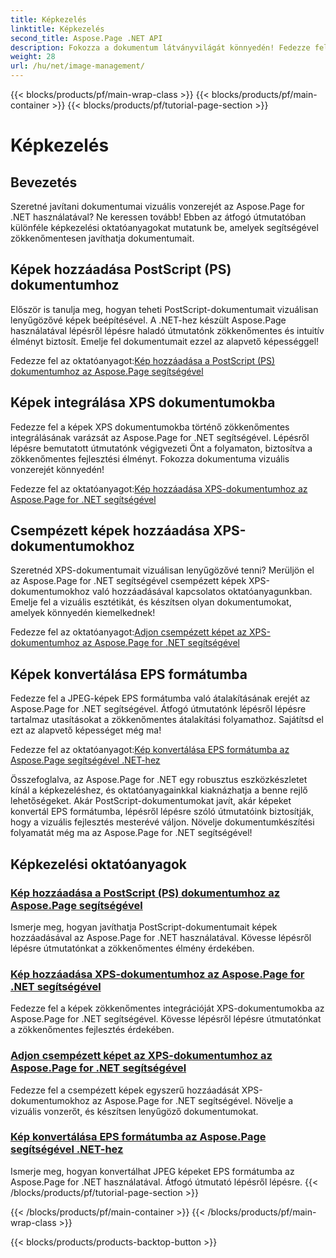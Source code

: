 ```yaml
---
title: Képkezelés
linktitle: Képkezelés
second_title: Aspose.Page .NET API
description: Fokozza a dokumentum látványvilágát könnyedén! Fedezze fel az Aspose.Page .NET képkezeléssel foglalkozó oktatóanyagait. A képek hozzáadásától a formátumok konvertálásáig minden lépést sajátítson el.
weight: 28
url: /hu/net/image-management/
---
```


{{< blocks/products/pf/main-wrap-class >}}
{{< blocks/products/pf/main-container >}}
{{< blocks/products/pf/tutorial-page-section >}}

# Képkezelés

## Bevezetés

Szeretné javítani dokumentumai vizuális vonzerejét az Aspose.Page for .NET használatával? Ne keressen tovább! Ebben az átfogó útmutatóban különféle képkezelési oktatóanyagokat mutatunk be, amelyek segítségével zökkenőmentesen javíthatja dokumentumait.

## Képek hozzáadása PostScript (PS) dokumentumhoz

Először is tanulja meg, hogyan teheti PostScript-dokumentumait vizuálisan lenyűgözővé képek beépítésével. A .NET-hez készült Aspose.Page használatával lépésről lépésre haladó útmutatónk zökkenőmentes és intuitív élményt biztosít. Emelje fel dokumentumait ezzel az alapvető képességgel!

 Fedezze fel az oktatóanyagot:[Kép hozzáadása a PostScript (PS) dokumentumhoz az Aspose.Page segítségével](./add-image-to-postscript-ps-document/)

## Képek integrálása XPS dokumentumokba

Fedezze fel a képek XPS dokumentumokba történő zökkenőmentes integrálásának varázsát az Aspose.Page for .NET segítségével. Lépésről lépésre bemutatott útmutatónk végigvezeti Önt a folyamaton, biztosítva a zökkenőmentes fejlesztési élményt. Fokozza dokumentuma vizuális vonzerejét könnyedén!

 Fedezze fel az oktatóanyagot:[Kép hozzáadása XPS-dokumentumhoz az Aspose.Page for .NET segítségével](./add-image-to-xps-document/)

## Csempézett képek hozzáadása XPS-dokumentumokhoz

Szeretnéd XPS-dokumentumait vizuálisan lenyűgözővé tenni? Merüljön el az Aspose.Page for .NET segítségével csempézett képek XPS-dokumentumokhoz való hozzáadásával kapcsolatos oktatóanyagunkban. Emelje fel a vizuális esztétikát, és készítsen olyan dokumentumokat, amelyek könnyedén kiemelkednek!

 Fedezze fel az oktatóanyagot:[Adjon csempézett képet az XPS-dokumentumhoz az Aspose.Page for .NET segítségével](./add-tiled-image-to-xps-document/)

## Képek konvertálása EPS formátumba

Fedezze fel a JPEG-képek EPS formátumba való átalakításának erejét az Aspose.Page for .NET segítségével. Átfogó útmutatónk lépésről lépésre tartalmaz utasításokat a zökkenőmentes átalakítási folyamathoz. Sajátítsd el ezt az alapvető képességet még ma!

 Fedezze fel az oktatóanyagot:[Kép konvertálása EPS formátumba az Aspose.Page segítségével .NET-hez](./convert-image-to-eps-format/)

Összefoglalva, az Aspose.Page for .NET egy robusztus eszközkészletet kínál a képkezeléshez, és oktatóanyagainkkal kiaknázhatja a benne rejlő lehetőségeket. Akár PostScript-dokumentumokat javít, akár képeket konvertál EPS formátumba, lépésről lépésre szóló útmutatóink biztosítják, hogy a vizuális fejlesztés mesterévé váljon. Növelje dokumentumkészítési folyamatát még ma az Aspose.Page for .NET segítségével!
## Képkezelési oktatóanyagok
### [Kép hozzáadása a PostScript (PS) dokumentumhoz az Aspose.Page segítségével](./add-image-to-postscript-ps-document/)
Ismerje meg, hogyan javíthatja PostScript-dokumentumait képek hozzáadásával az Aspose.Page for .NET használatával. Kövesse lépésről lépésre útmutatónkat a zökkenőmentes élmény érdekében.
### [Kép hozzáadása XPS-dokumentumhoz az Aspose.Page for .NET segítségével](./add-image-to-xps-document/)
Fedezze fel a képek zökkenőmentes integrációját XPS-dokumentumokba az Aspose.Page for .NET segítségével. Kövesse lépésről lépésre útmutatónkat a zökkenőmentes fejlesztés érdekében.
### [Adjon csempézett képet az XPS-dokumentumhoz az Aspose.Page for .NET segítségével](./add-tiled-image-to-xps-document/)
Fedezze fel a csempézett képek egyszerű hozzáadását XPS-dokumentumokhoz az Aspose.Page for .NET segítségével. Növelje a vizuális vonzerőt, és készítsen lenyűgöző dokumentumokat.
### [Kép konvertálása EPS formátumba az Aspose.Page segítségével .NET-hez](./convert-image-to-eps-format/)
Ismerje meg, hogyan konvertálhat JPEG képeket EPS formátumba az Aspose.Page for .NET használatával. Átfogó útmutató lépésről lépésre.
{{< /blocks/products/pf/tutorial-page-section >}}

{{< /blocks/products/pf/main-container >}}
{{< /blocks/products/pf/main-wrap-class >}}

{{< blocks/products/products-backtop-button >}}
